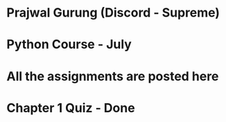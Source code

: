 # Prajwal Gurung (Discord - Supreme)
# Python Course - July

# All the assignments are posted here
# Chapter 1 Quiz - Done
